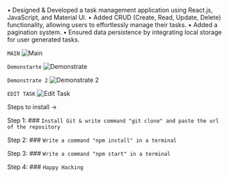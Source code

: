 • Designed & Developed a task management application using React.js, JavaScript, and Material UI.
• Added CRUD (Create, Read, Update, Delete) functionality, allowing users to effortlessly manage their tasks.
• Added a pagination system.
• Ensured data persistence by integrating local storage for user generated tasks.

`MAIN`
![Main](https://github.com/Akshay9704/Aulacube-assignment/assets/107040611/55ebc7a5-9854-4f6f-b090-3608e9248d13)

`Demonstarte`
![Demonstrate](https://github.com/Akshay9704/Aulacube-assignment/assets/107040611/c150d1e6-c0b5-4c53-a971-a4da94c51e3c)

`Demonstrate 2`
![Demonstrate 2](https://github.com/Akshay9704/Aulacube-assignment/assets/107040611/d1102316-a342-41ad-87c1-3a9479c9d76f)

`EDIT TASK`
![Edit Task](https://github.com/Akshay9704/Aulacube-assignment/assets/107040611/7cc5546e-4cde-4d42-9fad-db3018115e01)

Steps to install ->

Step 1: ### `Install Git & write command "git clone" and paste the url of the repository`

Step 2: ### `Write a command "npm install" in a terminal`

Step 3: ### `Write a command "npm start" in a terminal`

Step 4: ### `Happy Hacking`
